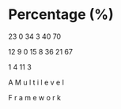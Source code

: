 # Percentage (%)

23 0 34 3 40 70

12 9 0 15 8 36 21 67

1 4 11 3

A M u l t i l e v e l

F r a m e w o r k